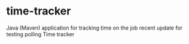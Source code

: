 # time-tracker
Java (Maven) application for tracking time on the job
recent update for testing polling
Time tracker
